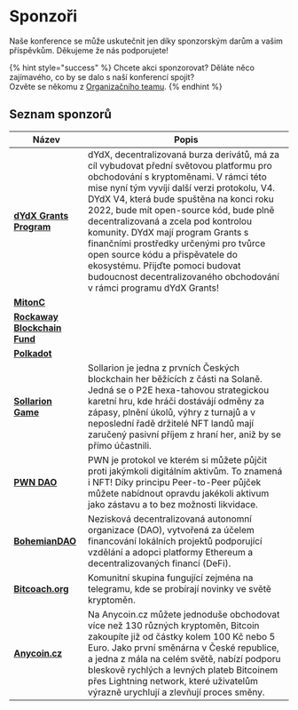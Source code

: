 # Sponzoři

Naše konference se může uskutečnit jen díky sponzorským darům a vašim příspěvkům. Děkujeme že nás podporujete!

{% hint style="success" %}
Chcete akci sponzorovat? Děláte něco zajímavého, co by se dalo s naší konferencí spojit?\
Ozvěte se někomu z [Organizačního teamu](organizacni-team/).
{% endhint %}

## Seznam sponzorů

| Název                                                        | Popis                                                                                                                                                                                                                                                                                                                                                                                                                                                                                                                                      |
| ------------------------------------------------------------ | ------------------------------------------------------------------------------------------------------------------------------------------------------------------------------------------------------------------------------------------------------------------------------------------------------------------------------------------------------------------------------------------------------------------------------------------------------------------------------------------------------------------------------------------ |
| [**dYdX Grants Program**](https://twitter.com/dydx\_grants)  | dYdX, decentralizovaná burza derivátů, má za cíl vybudovat přední světovou platformu pro obchodování s kryptoměnami. V rámci této mise nyní tým vyvíjí další verzi protokolu, V4. DYdX V4, která bude spuštěna na konci roku 2022, bude mít open-source kód, bude plně decentralizovaná a zcela pod kontrolou komunity. DYdX mají program Grants s finančními prostředky určenými pro tvůrce open source kódu a přispěvatele do ekosystému. Přijďte pomoci budovat budoucnost decentralizovaného obchodování v rámci programu dYdX Grants! |
| [**MitonC**](https://twitter.com/mitoncfund)                 |                                                                                                                                                                                                                                                                                                                                                                                                                                                                                                                                            |
| [**Rockaway Blockchain Fund**](https://twitter.com/rbf\_cap) |                                                                                                                                                                                                                                                                                                                                                                                                                                                                                                                                            |
| [**Polkadot**](https://twitter.com/Polkadot)                 |                                                                                                                                                                                                                                                                                                                                                                                                                                                                                                                                            |
| [**Sollarion Game**](https://twitter.com/solanagalaxynft)    | Sollarion je jedna z prvních Českých blockchain her běžících z části na Solaně. Jedná se o P2E hexa-tahovou strategickou karetní hru, kde hráči dostávájí odměny za zápasy, plnění úkolů, výhry z turnajů a v neposlední řadě držitelé NFT landů mají zaručený pasivní příjem z hraní her, aniž by se přímo účastnili.                                                                                                                                                                                                                     |
| [**PWN DAO**](https://twitter.com/pwndao)                    | PWN je protokol ve kterém si můžete půjčit proti jakýmkoli digitálním aktivům. To znamená i NFT! Díky principu Peer-to-Peer půjček můžete nabídnout opravdu jakékoli aktivum jako zástavu a to bez možnosti likvidace.                                                                                                                                                                                                                                                                                                                     |
| [**BohemianDAO**](https://twitter.com/bohemiandao)           | Nezisková decentralizovaná autonomní organizace (DAO), vytvořená za účelem financování lokálních projektů podporující vzdělání a adopci platformy Ethereum a decentralizovaných financí (DeFi).                                                                                                                                                                                                                                                                                                                                            |
| [**Bitcoach.org**](https://twitter.com/BitC0ach)             | Komunitní skupina fungující zejména na telegramu, kde se probírají novinky ve světě kryptoměn.                                                                                                                                                                                                                                                                                                                                                                                                                                             |
| [**Anycoin.cz**](https://twitter.com/anycoin\_cz)            | Na Anycoin.cz můžete jednoduše obchodovat více než 130 různých kryptoměn, Bitcoin zakoupíte již od částky kolem 100 Kč nebo 5 Euro. Jako první směnárna v České republice, a jedna z mála na celém světě, nabízí podporu bleskově rychlých a levných plateb Bitcoinem přes Lightning network, které uživatelům výrazně urychlují a zlevňují proces směny.                                                                                                                                                                                  |
